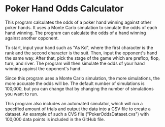 Poker Hand Odds Calculator
==========================
This program calculates the odds of a poker hand winning against other poker hands. It uses a Monte Carlo simulation to simulate the odds of each hand winning. The program can calculate the odds of a hand winning against another opponent.

To start, input your hand such as "As Kd", where the first character is the rank and the second character is the suit. Then, input the opponent's hand the same way. After that, pick the stage of the game which are preflop, flop, turn, and river. The program will then simulate the odds of your hand winning against the opponent's hand.

Since this program uses a Monte Carlo simulation, the more simulations, the more accurate the odds will be. The default number of simulations is 100,000, but you can change that by changing the number of simulations you want to run.

This program also includes an automated simulator, which will run a specified amount of trials and output the data into a CSV file to create a dataset. An example of such a CVS file ("PokerOddsDataset.cvs") with 100,000 data points is included in the GitHub file.
